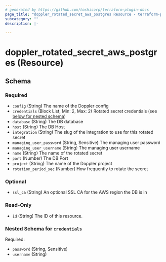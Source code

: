 ```yaml
---
# generated by https://github.com/hashicorp/terraform-plugin-docs
page_title: "doppler_rotated_secret_aws_postgres Resource - terraform-provider-doppler"
subcategory: ""
description: |-
  
---
```


# doppler_rotated_secret_aws_postgres (Resource)





<!-- schema generated by tfplugindocs -->
## Schema

### Required

- `config` (String) The name of the Doppler config
- `credentials` (Block List, Min: 2, Max: 2) Rotated secret credentials (see [below for nested schema](#nestedblock--credentials))
- `database` (String) The DB database
- `host` (String) The DB Host
- `integration` (String) The slug of the integration to use for this rotated secret
- `managing_user_password` (String, Sensitive) The managing user password
- `managing_user_username` (String) The managing user username
- `name` (String) The name of the rotated secret
- `port` (Number) The DB Port
- `project` (String) The name of the Doppler project
- `rotation_period_sec` (Number) How frequently to rotate the secret

### Optional

- `ssl_ca` (String) An optional SSL CA for the AWS region the DB is in

### Read-Only

- `id` (String) The ID of this resource.

<a id="nestedblock--credentials"></a>
### Nested Schema for `credentials`

Required:

- `password` (String, Sensitive)
- `username` (String)
